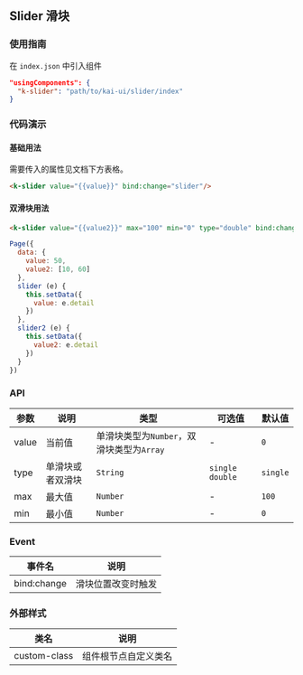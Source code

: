 ## Slider 滑块

### 使用指南
在 `index.json` 中引入组件
```json
"usingComponents": {
  "k-slider": "path/to/kai-ui/slider/index"
}
```

### 代码演示

#### 基础用法
需要传入的属性见文档下方表格。
```html
<k-slider value="{{value}}" bind:change="slider"/>
```

#### 双滑块用法

```html
<k-slider value="{{value2}}" max="100" min="0" type="double" bind:change="slider2"/>
```

```javascript
Page({
  data: {
    value: 50,
    value2: [10, 60]
  },
  slider (e) {
    this.setData({
      value: e.detail
    })
  },
  slider2 (e) {
    this.setData({
      value2: e.detail
    })
  }
})
```

### API

| 参数 | 说明 | 类型 | 可选值 | 默认值 |
|-----------|-----------|-----------|--------|-----|
| value | 当前值 | 单滑块类型为`Number`，双滑块类型为`Array` |  - | `0` |
| type | 单滑块或者双滑块 | `String` | `single` `double` | `single` |
| max | 最大值 | `Number` |  - | `100` |
| min | 最小值 | `Number` |  - | `0` |


### Event

| 事件名 | 说明 |
|-----------|-----------|
| bind:change | 滑块位置改变时触发 |


### 外部样式

| 类名 | 说明 |
|-----------|-----------|
| custom-class | 组件根节点自定义类名 |
